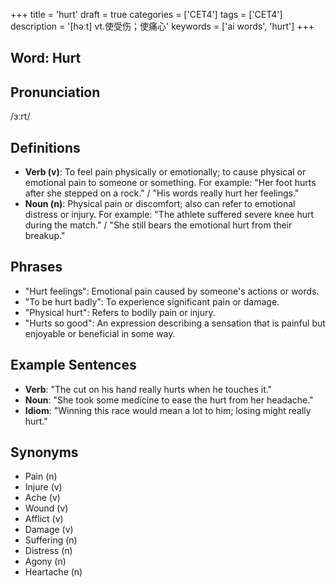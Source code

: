 +++
title = 'hurt'
draft = true
categories = ['CET4']
tags = ['CET4']
description = '[həːt] vt.使受伤；使痛心'
keywords = ['ai words', 'hurt']
+++

## Word: Hurt

## Pronunciation
/ɜːrt/

## Definitions
- **Verb (v)**: To feel pain physically or emotionally; to cause physical or emotional pain to someone or something. For example: "Her foot hurts after she stepped on a rock." / "His words really hurt her feelings."
- **Noun (n)**: Physical pain or discomfort; also can refer to emotional distress or injury. For example: "The athlete suffered severe knee hurt during the match." / "She still bears the emotional hurt from their breakup."

## Phrases
- "Hurt feelings": Emotional pain caused by someone's actions or words.
- "To be hurt badly": To experience significant pain or damage.
- "Physical hurt": Refers to bodily pain or injury.
- "Hurts so good": An expression describing a sensation that is painful but enjoyable or beneficial in some way.

## Example Sentences
- **Verb**: "The cut on his hand really hurts when he touches it."
- **Noun**: "She took some medicine to ease the hurt from her headache."
- **Idiom**: "Winning this race would mean a lot to him; losing might really hurt."

## Synonyms
- Pain (n)
- Injure (v)
- Ache (v)
- Wound (v)
- Afflict (v)
- Damage (v)
- Suffering (n)
- Distress (n) 
- Agony (n)
- Heartache (n)
